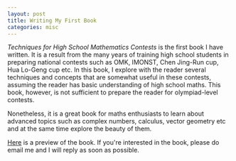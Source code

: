 ```yaml
---
layout: post
title: Writing My First Book
categories: misc
---
```


_Techniques for High School Mathematics Contests_ is the first book I have written. It is a result from the many years of training high school students in preparing national contests such as OMK, IMONST, Chen Jing-Run cup, Hua Lo-Geng cup etc. In this book, I explore with the reader several techniques and concepts that are somewhat useful in these contests, assuming the reader has basic understanding of high school maths. This book, however, is not sufficient to prepare the reader for olympiad-level contests. 

Nonetheless, it is a great book for maths enthusiasts to learn about advanced topics such as complex numbers, calculus, vector geometry etc and at the same time explore the beauty of them.

<a href="https://raw.githubusercontent.com/Tristanchaang/tristanchaang.github.io/main/downloads/Preview.pdf" download>Here</a> is a preview of the book. If you're interested in the book, please do email me and I will reply as soon as possible.
